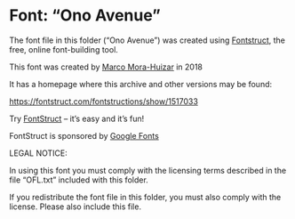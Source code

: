 ﻿# Font: “Ono Avenue”

The font file in this folder (“Ono Avenue”) was created using [Fontstruct](https://fontstruct.com), the free, online font-building tool.

This font was created by [Marco Mora-Huizar](https://fontstruct.com/fontstructors/1014763/marcomorahuizar) in 2018

It has a homepage where this archive and other versions may be found: 

https://fontstruct.com/fontstructions/show/1517033


Try [FontStruct](https://fontstruct.com) – it’s easy and it’s fun!

FontStruct is sponsored by [Google Fonts](https://fonts.google.com)

LEGAL NOTICE:

In using this font you must comply with the licensing terms
described in the file “OFL.txt” included with this folder.

If you redistribute the font file in this folder, you must also
comply with the license.  Please also include this file.
